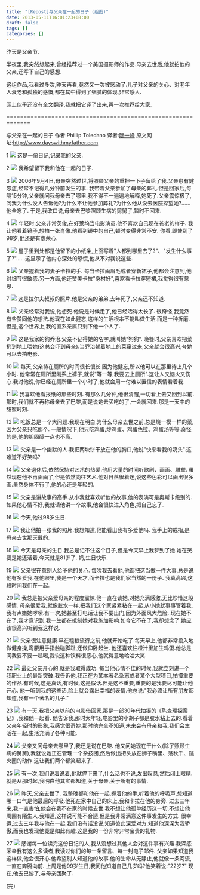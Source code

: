 ```yaml
---
title: "[Repost]与父亲在一起的日子 (组图)"
date: 2013-05-11T16:01:23+08:00
draft: false
tags: []
categories: []
---
```


昨天是父亲节.

半夜里,我突然想起来,曾经推荐过一个美国摄影师的作品.母亲去世后,他就拍他的父亲,还写下自己的感想.

这组作品,我看过多次,昨天再看,竟然又一次被感动了.儿子对父亲的关心、对老年人衰老和孤独的感慨,都在其中得到了细腻的体现,非常感人.

网上似乎还没有全文翻译,我就把它译了出来,再一次推荐给大家.

=============================================================

与父亲在一起的日子
作者:Phillip Toledano
译者:[阮一峰](http://www.ruanyifeng.com/blog/2011/06/days_with_my_father.html)
原文网址:http://www.dayswithmyfather.com

1
![](http://image.beekka.com/blog/201106/bg2011062001.jpg)
这是一份日记,记录我的父亲.

2
![](http://image.beekka.com/blog/201106/bg2011062002.jpg)
我希望留下我和他在一起的日子.

3
![](http://image.beekka.com/blog/201106/bg2011062003.jpg)
2006年9月4日,母亲突然过世,将照顾父亲的重担一下子留给了我.父亲患有健忘症,经常不记得几分钟前发生的事.
我带着父亲参加了母亲的葬礼.但是回家后,每隔15分钟,父亲就问我母亲去了哪里.我不得不一遍遍地解释,她死了.父亲震惊极了,问我为什么没人告诉他?为什么不让他参加葬礼?为什么他从没去医院探望她?......他全忘了.
于是,我改口说,母亲去巴黎照顾生病的舅舅了,暂时不回来.

4
![](http://image.beekka.com/blog/201106/bg2011062004.jpg)
年轻时,父亲非常英俊,在好莱坞当电影演员.他不喜欢自己现在苍老的样子.
我让他看着镜子,想拍一张肖像.他看到镜中的自己,顿时变得非常不安.
你看,即使到了98岁,他还是有虚荣心.

5
![](http://image.beekka.com/blog/201106/bg2011062005.jpg)
屋子里到处都是他留下的小纸条,上面写着"人都到哪里去了?"、"发生什么事了?"......这显示了他内心深处的恐慌,他从不对我说这些.

6
![](http://image.beekka.com/blog/201106/bg2011062006.jpg)
父亲握着我的妻子卡拉的手.
每当卡拉画眉毛或者穿新裙子,他都会注意到,他对细节很敏感.另一方面,他还赞美卡拉"身材好",喜欢看卡拉穿短裙,我觉得很有意思.

7
![](http://image.beekka.com/blog/201106/bg2011062007.jpg)
这是拉尔夫叔叔的照片.他是父亲的弟弟,去年死了,父亲还不知道.

8
![](http://image.beekka.com/blog/201106/bg2011062008.jpg)
父亲经常对我说,他想死.他说是时候走了,他已经活得太长了.
很奇怪,我竟然有些赞同他的想法.他现在如此健忘,这样的生活根本不能叫做生活,而是一种折磨.但是,这个世界上,我的直系亲属只剩下他一个人了.

9
![](http://image.beekka.com/blog/201106/bg2011062009.jpg)
这是我家的狗乔治.父亲不记得她的名字,就叫她"狗狗".
晚餐时,父亲喜欢把菜扔到地上喂她(这总会吓到母亲).当乔治朝着地上的菜窜过来,父亲就会很高兴,夸她可以去拍电影.

10
![](http://image.beekka.com/blog/201106/bg2011062010.jpg)
每天,父亲待在厕所的时间很长很长.因为他健忘,所以他可以在那里待上几个小时.
他常常在厕所里刚系上裤子,就说"等一等,我要去上厕所".这让人又恼火又伤心.我对他说,你已经在厕所里一个小时了,他就会用一付难以置信的表情看着我.

11
![](http://image.beekka.com/blog/201106/bg2011062011.jpg)
我喜欢他看报纸的那些时刻.
有那么几分钟,他很清醒,一切看上去又回到以前.那时,我们就不再称母亲去了巴黎,而是说她去买吃的了,一会就回来.那是一天中的甜蜜时刻.

12
![](http://image.beekka.com/blog/201106/bg2011062012.jpg)
吃饭总是一个大问题.我现在明白,为什么母亲去世之前,总是烧一模一样的菜,因为父亲只吃那个.
一般情况下,他只吃鸡蛋,炒鸡蛋、鸡蛋色拉、鸡蛋汤等等.奇怪的是,他的胆固醇一点也不高.

13
![](http://image.beekka.com/blog/201106/bg2011062013.jpg)
父亲是一个幽默的人.我把两块饼干放在他的胸口,他说"快来看我的奶头".这难道不好笑吗?

14
![](http://image.beekka.com/blog/201106/bg2011062014.jpg)
父亲退休后,依然保持对艺术的热爱.他用大量的时间听歌剧、画画、雕塑.
虽然现在他不再画画了,但是依然向往艺术.他对日落很着迷,说这些色彩可以画出很多画.虽然身体不行了,他的心还是年轻的.

15
![](http://image.beekka.com/blog/201106/bg2011062015.jpg)
父亲是讲故事的高手.从小我就喜欢听他的故事,他的表演可是奥斯卡级别的.
如果他心情不好,我就请他讲一个故事,他会很快进入角色,把自己忘了.

16
![](http://image.beekka.com/blog/201106/bg2011062016.jpg)
今天,他过98岁生日.

17
![](http://image.beekka.com/blog/201106/bg2011062017.jpg)
我让他拍一张我的照片.我想知道,他能看出我有多爱他吗.
我手上的戒指,是母亲去世那天戴的.

18
![](http://image.beekka.com/blog/201106/bg2011062018.jpg)
今天是母亲的生日.我总是记不住这个日子,但是今天早上我梦到了她.她在笑.
要是她还活着,今天就是81岁了.
妈,生日快乐.

19
![](http://image.beekka.com/blog/201106/bg2011062019.jpg)
父亲很在意别人给予他的关心.
每次我去看他,他都把这当做一件大事,总是说他有多爱我.在他眼里,我是一个天才,而卡拉也是我们家当然的一份子.
我真高兴,这段时间我们在一起.

20
![](http://image.beekka.com/blog/201106/bg2011062020.jpg)
我总是被父亲爱母亲的程度震惊.他一直在谈她,对她充满感激,无比珍惜这段感情.
母亲很爱我,就像胶水一样,把我们这个家紧紧粘在一起.从小她就事事管着我,我有点嫌她啰嗦.有一次,她甚至打电话让我不要出门,因为外面风大危险.
现在她不在了,我才意识到,我一生都在抵制她对我施加影响.如今它不在了,我却想念了.她应该很高兴听到我这样说.

21
![](http://image.beekka.com/blog/201106/bg2011062021.jpg)
父亲很注意健康.早在粗粮流行之前,他就开始吃了.每天早上,他都非常投入地做健身操,弯腰用手指触碰脚趾,还做仰卧起坐.
他还喜欢往橙汁里加生鸡蛋.他总是问我要不要一起喝,我说这种饮料很恶心,他就得意地哈哈大笑.

22
![](http://image.beekka.com/blog/201106/bg2011062022.jpg)
最让父亲开心的,就是我取得成功.
每当他心情不佳的时候,我就立刻讲一个我职业上的最新突破.我告诉他,我正在为某本著名杂志或者某个大型项目,拍摄重要的作品.有时候,这是真话,有时候,这是假话.但是这不重要,重要的是我要尽可能让他开心.
他一听到我的这些话,脸上就会露出幸福的表情.他总说:"我必须让所有朋友都知道,我有一个著名的儿子."

23
![](http://image.beekka.com/blog/201106/bg2011062023.jpg)
有一天,我把父亲以前的电影借回家.那是一部30年代拍摄的《陈查理探案记》,我和他一起看.
他告诉我,那时太年轻,电影里的小胡子都是胶水粘上去的.看着父亲年轻时的形象,我感觉很奇妙.那时他完全不知道,未来会有母亲和我,我们会生活在一起,生活充满了各种可能.

24
![](http://image.beekka.com/blog/201106/bg2011062024.jpg)
父亲又问母亲去哪里了,我还是说在巴黎.
他又问她现在干什么(除了照顾生病的舅舅),我就说她正在管理一个杂技团,然后做出把头放在狮子嘴里、荡秋千、跳火圈的动作.这让我们两个都笑起来了.

25
![](http://image.beekka.com/blog/201106/bg2011062025.jpg)
有一次,我们说着说着,他就停下来了,什么话也不说,发出叹息,然后闭上眼睛.
就是从那时起,我明白他其实都知道,关于母亲,关于所有的事情.

26
![](http://image.beekka.com/blog/201106/bg2011062026.jpg)
昨天,父亲去世了.
我整晚都和他在一起,握着他的手,听着他的呼吸声,想知道哪一口气是他最后的呼吸.他死在家中自己的床上,我和卡拉在他的身旁.
过去三年来,我一直害怕,他会在我不在家的时候去世.我不想让他孤单经历这一切,不想让他周围有陌生人.我知道,这样说可能不合适,但是我非常满意这件事发生的方式.
很幸运,过去三年我与他在一起,我们没有话没说,知道彼此深爱对方,知道他深深为我骄傲,而我也发现他竟是如此有趣.这是我的一份非常非常宝贵的礼物.

27
![](http://image.beekka.com/blog/201106/bg2011062027.jpg)
感谢每一位读完这份日记的人,我从没想过其他人会对这件事有兴趣.我深感荣幸我有这么多读者,我读过你们的每一条留言、每一封电子邮件.
父亲如果知道我这样做,他会很开心.他希望别人知道他的故事.他的生命从无静止,他就像一条河流,一直在奔腾向前.
上周是他99岁生日,我问他知道自己几岁吗?他笑着说:"22岁?"
现在,他去巴黎了,与母亲团聚了.

(完)